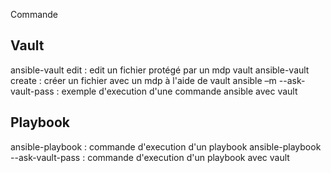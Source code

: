 Commande

Vault
------
ansible-vault edit <file>: edit un fichier protégé par un mdp vault
ansible-vault create <file>: créer un fichier avec un mdp à l'aide de vault
ansible <hosts> –m <adhoc> --ask-vault-pass : exemple d'execution d'une commande ansible avec vault

Playbook
--------
ansible-playbook <playbook> : commande d'execution d'un playbook
ansible-playbook <playbook> --ask-vault-pass : commande d'execution d'un playbook avec vault



